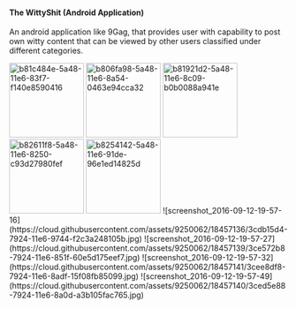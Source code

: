 #### The WittyShit (Android Application)
An android application like 9Gag, that provides user with capability to post own witty content that can be viewed by other users classified under different categories. 


<img width="135" alt="b81c484e-5a48-11e6-83f7-f140e8590416" src="https://cloud.githubusercontent.com/assets/9250062/18457133/3cd8be2e-7924-11e6-8193-f3161d6fbfe7.png">
<img width="135" alt="b806fa98-5a48-11e6-8a54-0463e94cca32" src="https://cloud.githubusercontent.com/assets/9250062/18457135/3cda5be4-7924-11e6-97d6-1637a55245f0.png">
<img width="135" alt="b81921d2-5a48-11e6-8c09-b0b0088a941e" src="https://cloud.githubusercontent.com/assets/9250062/18457138/3cdc8fa4-7924-11e6-99ab-fb3e3220e5c2.png">
<img width="135" alt="b82611f8-5a48-11e6-8250-c93d27980fef" src="https://cloud.githubusercontent.com/assets/9250062/18457137/3cdbb390-7924-11e6-8f70-b43522f4601a.png">
<img width="135" alt="b8254142-5a48-11e6-91de-96e1ed14825d" src="https://cloud.githubusercontent.com/assets/9250062/18457134/3cda6850-7924-11e6-8434-7eff1ac58041.png">
![screenshot_2016-09-12-19-57-16](https://cloud.githubusercontent.com/assets/9250062/18457136/3cdb15d4-7924-11e6-9744-f2c3a248105b.jpg)
![screenshot_2016-09-12-19-57-27](https://cloud.githubusercontent.com/assets/9250062/18457139/3ce572b8-7924-11e6-851f-60e5d175eef7.jpg)
![screenshot_2016-09-12-19-57-32](https://cloud.githubusercontent.com/assets/9250062/18457141/3cee8df8-7924-11e6-8adf-15f08fb85099.jpg)
![screenshot_2016-09-12-19-57-49](https://cloud.githubusercontent.com/assets/9250062/18457140/3ced5e88-7924-11e6-8a0d-a3b105fac765.jpg)
